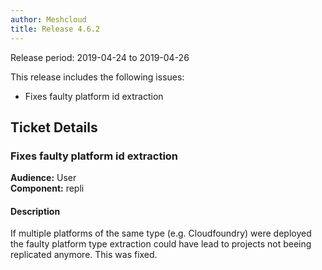 ```yaml
---
author: Meshcloud
title: Release 4.6.2
---
```


Release period: 2019-04-24 to 2019-04-26

This release includes the following issues:
* Fixes faulty platform id extraction
<!--truncate-->

## Ticket Details
### Fixes faulty platform id extraction
**Audience:** User<br>**Component:** repli


#### Description
If multiple platforms of the same type (e.g. Cloudfoundry) were deployed the faulty platform type extraction could have lead to projects not beeing replicated anymore. This was fixed.

